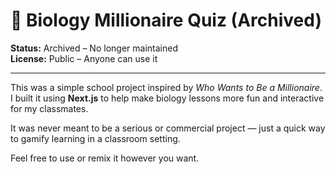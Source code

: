 # 🧬 Biology Millionaire Quiz (Archived)

**Status:** Archived – No longer maintained  
**License:** Public – Anyone can use it

---

This was a simple school project inspired by *Who Wants to Be a Millionaire*.  
I built it using **Next.js** to help make biology lessons more fun and interactive for my classmates.

It was never meant to be a serious or commercial project — just a quick way to gamify learning in a classroom setting.

Feel free to use or remix it however you want.
